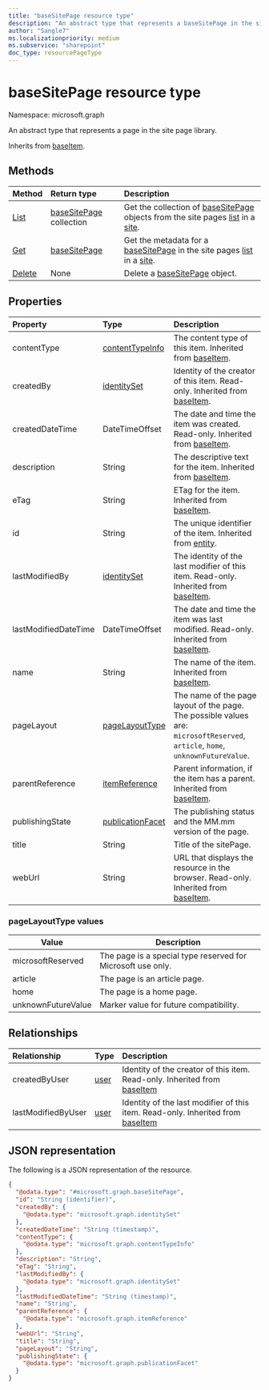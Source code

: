 ```yaml
---
title: "baseSitePage resource type"
description: "An abstract type that represents a baseSitePage in the site page library."
author: "Sangle7"
ms.localizationpriority: medium
ms.subservice: "sharepoint"
doc_type: resourcePageType
---
```


# baseSitePage resource type

Namespace: microsoft.graph



An abstract type that represents a page in the site page library.

Inherits from [baseItem](../resources/baseitem.md).

## Methods

| Method                                               | Return type                                             | Description                                                                                  |
| :--------------------------------------------------- | :------------------------------------------------------ | :------------------------------------------------------------------------------------------- |
| [List](../api/basesitepage-list.md)     | [baseSitePage](../resources/basesitepage.md) collection | Get the collection of [baseSitePage](../resources/basesitepage.md) objects from the site pages [list](../resources/list.md) in a [site](../resources/site.md). |
| [Get](../api/basesitepage-get.md)       | [baseSitePage](../resources/basesitepage.md)                | Get the metadata for a [baseSitePage](../resources/basesitepage.md) in the site pages [list](../resources/list.md) in a [site](../resources/site.md).      |
| [Delete](../api/basesitepage-delete.md) | None                                                    | Delete a [baseSitePage](../resources/basesitepage.md) object.                               |

## Properties

| Property             | Type                                                                 | Description                                                                                                                     |
| :------------------- | :------------------------------------------------------------------- | :------------------------------------------------------------------------------------------------------------------------------ |
| contentType          | [contentTypeInfo](../resources/contentTypeInfo.md)                   | The content type of this item. Inherited from [baseItem](../resources/baseitem.md).                                                                            |
| createdBy            | [identitySet](../resources/identityset.md)                           |  Identity of the creator of this item. Read-only. Inherited from [baseItem](../resources/baseitem.md).                                                                            |
| createdDateTime      | DateTimeOffset                                                       | The date and time the item was created. Read-only. Inherited from [baseItem](../resources/baseitem.md).                                                                            |
| description          | String                                                               | The descriptive text for the item. Inherited from [baseItem](../resources/baseitem.md).                                                                            |
| eTag                 | String                                                               | ETag for the item. Inherited from [baseItem](../resources/baseitem.md).                                                                            |
| id                   | String                                                               | The unique identifier of the item. Inherited from [entity](../resources/entity.md).                                                                                |
| lastModifiedBy       | [identitySet](../resources/identityset.md)                           | The identity of the last modifier of this item. Read-only. Inherited from [baseItem](../resources/baseitem.md).                                                                            |
| lastModifiedDateTime | DateTimeOffset                                                       | The date and time the item was last modified. Read-only. Inherited from [baseItem](../resources/baseitem.md).                                                                            |
| name                 | String                                                               | The name of the item. Inherited from [baseItem](../resources/baseitem.md).    |
| pageLayout           | [pageLayoutType](../resources/basesitepage.md#pagelayouttype-values) | The name of the page layout of the page. The possible values are: `microsoftReserved`, `article`, `home`, `unknownFutureValue`. |
| parentReference      | [itemReference](../resources/itemreference.md)                       | Parent information, if the item has a parent. Inherited from [baseItem](../resources/baseitem.md).                                                                            |
| publishingState      | [publicationFacet](../resources/publicationfacet.md)                 | The publishing status and the MM.mm version of the page.                                                                        |
| title                | String                                                               | Title of the sitePage.                                                                                                          |
| webUrl               | String                                                               | URL that displays the resource in the browser. Read-only. Inherited from [baseItem](../resources/baseitem.md).                                                                            |

### pageLayoutType values

| Value              | Description                                                     |
| ------------------ | --------------------------------------------------------------- |
| microsoftReserved  | The page is a special type reserved for Microsoft use only.     |
| article            | The page is an article page.                                    |
| home               | The page is a home page.                                        |
| unknownFutureValue | Marker value for future compatibility.                          |

## Relationships

| Relationship       | Type                         | Description                                                                                                |
| :----------------- | :--------------------------- | :--------------------------------------------------------------------------------------------------------- |
| createdByUser      | [user](../resources/user.md) | Identity of the creator of this item. Read-only. Inherited from [baseItem](../resources/baseitem.md)       |
| lastModifiedByUser | [user](../resources/user.md) | Identity of the last modifier of this item. Read-only. Inherited from [baseItem](../resources/baseitem.md) |

## JSON representation

The following is a JSON representation of the resource.

<!-- {
  "blockType": "resource",
  "keyProperty": "id",
  "@odata.type": "microsoft.graph.baseSitePage",
  "baseType": "microsoft.graph.baseItem",
  "openType": true
}
-->

```json
{
  "@odata.type": "#microsoft.graph.baseSitePage",
  "id": "String (identifier)",
  "createdBy": {
    "@odata.type": "microsoft.graph.identitySet"
  },
  "createdDateTime": "String (timestamp)",
  "contentType": {
    "@odata.type": "microsoft.graph.contentTypeInfo"
  },
  "description": "String",
  "eTag": "String",
  "lastModifiedBy": {
    "@odata.type": "microsoft.graph.identitySet"
  },
  "lastModifiedDateTime": "String (timestamp)",
  "name": "String",
  "parentReference": {
    "@odata.type": "microsoft.graph.itemReference"
  },
  "webUrl": "String",
  "title": "String",
  "pageLayout": "String",
  "publishingState": {
    "@odata.type": "microsoft.graph.publicationFacet"
  }
}
```
